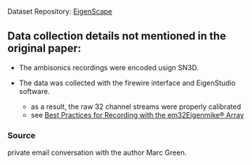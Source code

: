 
Dataset Repository: [EigenScape](https://zenodo.org/record/1284156)

## Data collection details not mentioned in the original paper:

- The ambisonics recordings were encoded usign SN3D.

- The data was collected with the firewire interface and EigenStudio software. 
    * as a result, the raw 32 channel streams were properly calibrated 
    * see [Best Practices for Recording with the em32Eigenmike® Array](https://mhacoustics.com/sites/default/files/Best%20Practices%20for%20Recording%20with%20the%20em32%20v2.pdf)

### Source

private email conversation with the author Marc Green.
